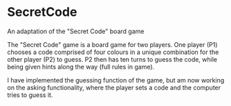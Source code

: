 # SecretCode
An adaptation of the "Secret Code" board game

The "Secret Code" game is a board game for two players. One player (P1) chooses a code comprised of four colours in a unique combination for
the other player (P2) to guess. P2 then has ten turns to guess the code, while being given hints along the way (full rules in game). 

I have implemented the guessing function of the game, but am now working on the asking functionality, where the player sets a code and the computer tries to guess it.
